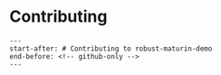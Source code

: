 # Contributing

```{include} ../CONTRIBUTING.md
---
start-after: # Contributing to robust-maturin-demo
end-before: <!-- github-only -->
---

```

[code of conduct]: codeofconduct
